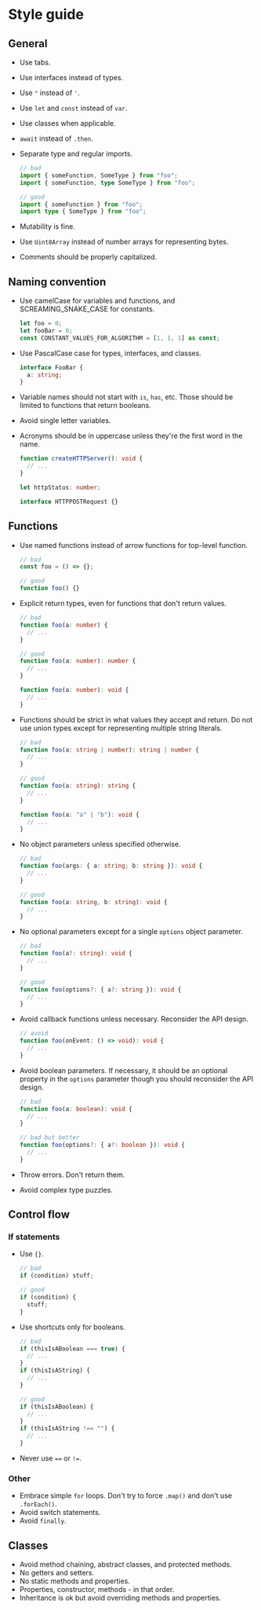 # Style guide

## General

- Use tabs.
- Use interfaces instead of types.
- Use `"` instead of `'`.
- Use `let` and `const` instead of `var`.
- Use classes when applicable.
- `await` instead of `.then`.
- Separate type and regular imports.

  ```ts
  // bad
  import { someFunction, SomeType } from "foo";
  import { someFunction, type SomeType } from "foo";

  // good
  import { someFunction } from "foo";
  import type { SomeType } from "foo";
  ```

- Mutability is fine.
- Use `Uint8Array` instead of number arrays for representing bytes.
- Comments should be properly capitalized.

## Naming convention

- Use camelCase for variables and functions, and SCREAMING_SNAKE_CASE for constants.
  ```ts
  let foo = 0;
  let fooBar = 0;
  const CONSTANT_VALUES_FOR_ALGORITHM = [1, 1, 1] as const;
  ```
- Use PascalCase case for types, interfaces, and classes.
  ```ts
  interface FooBar {
    a: string;
  }
  ```
- Variable names should not start with `is`, `has`, etc. Those should be limited to functions that return booleans.
- Avoid single letter variables.
- Acronyms should be in uppercase unless they're the first word in the name.

  ```ts
  function createHTTPServer(): void {
    // ...
  }

  let httpStatus: number;

  interface HTTPPOSTRequest {}
  ```

## Functions

- Use named functions instead of arrow functions for top-level function.

  ```ts
  // bad
  const foo = () => {};

  // good
  function foo() {}
  ```

- Explicit return types, even for functions that don't return values.

  ```ts
  // bad
  function foo(a: number) {
    // ...
  }

  // good
  function foo(a: number): number {
    // ...
  }

  function foo(a: number): void {
    // ...
  }
  ```

- Functions should be strict in what values they accept and return. Do not use union types except for representing multiple string literals.

  ```ts
  // bad
  function foo(a: string | number): string | number {
    // ...
  }

  // good
  function foo(a: string): string {
    // ...
  }

  function foo(a: "a" | "b"): void {
    // ...
  }
  ```

- No object parameters unless specified otherwise.

  ```ts
  // bad
  function foo(args: { a: string; b: string }): void {
    // ...
  }

  // good
  function foo(a: string, b: string): void {
    // ...
  }
  ```

- No optional parameters except for a single `options` object parameter.

  ```ts
  // bad
  function foo(a?: string): void {
    // ...
  }

  // good
  function foo(options?: { a?: string }): void {
    // ...
  }
  ```

- Avoid callback functions unless necessary. Reconsider the API design.
  ```ts
  // avoid
  function foo(onEvent: () => void): void {
    // ...
  }
  ```
- Avoid boolean parameters. If necessary, it should be an optional property in the `options` parameter though you should reconsider the API design.

  ```ts
  // bad
  function foo(a: boolean): void {
    // ...
  }

  // bad but better
  function foo(options?: { a?: boolean }): void {
    // ...
  }
  ```

- Throw errors. Don't return them.
- Avoid complex type puzzles.

## Control flow

### If statements

- Use `{}`.

  ```ts
  // bad
  if (condition) stuff;

  // good
  if (condition) {
    stuff;
  }
  ```

- Use shortcuts only for booleans.

  ```ts
  // bad
  if (thisIsABoolean === true) {
    // ...
  }
  if (thisIsAString) {
    // ...
  }

  // good
  if (thisIsABoolean) {
    // ...
  }
  if (thisIsAString !== "") {
    // ...
  }
  ```

- Never use `==` or `!=`.

### Other

- Embrace simple `for` loops. Don't try to force `.map()` and don't use `.forEach()`.
- Avoid switch statements.
- Avoid `finally`.

## Classes

- Avoid method chaining, abstract classes, and protected methods.
- No getters and setters.
- No static methods and properties.
- Properties, constructor, methods - in that order.
- Inheritance is ok but avoid overriding methods and properties.
